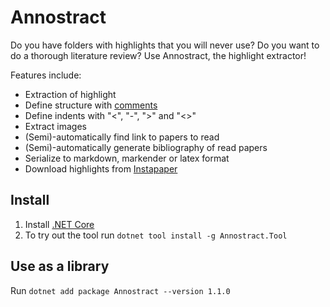 # Annostract
Do you have folders with highlights that you will never use? Do you want to do a thorough literature review? Use Annostract, the highlight extractor!

Features include:
- Extraction of highlight
- Define structure with [comments](https://github.com/mjwsteenbergen/Annostract/blob/master/Annostract/Extractor/File/FileExtractor.cs#L187-L192)
- Define indents with "<", "-", ">" and "<>"
- Extract images
- (Semi)-automatically find link to papers to read
- (Semi)-automatically generate bibliography of read papers
- Serialize to markdown, markender or latex format
- Download highlights from [Instapaper](https://www.instapaper.com/)


## Install
1. Install [.NET Core](https://dotnet.microsoft.com/download/dotnet-core)
2. To try out the tool run `dotnet tool install -g Annostract.Tool`

## Use as a library
Run `dotnet add package Annostract --version 1.1.0`
